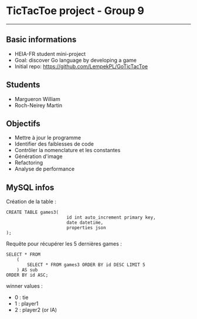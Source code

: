 # TicTacToe project - Group 9
---
## Basic informations
- HEIA-FR student mini-project
- Goal: discover Go language by developing a game
- Initial repo: https://github.com/LempekPL/GoTicTacToe

## Students
- Margueron William
- Roch-Neirey Martin

## Objectifs
- Mettre à jour le programme
- Identifier des faiblesses de code
- Contrôler la nomenclature et les constantes
- Génération d'image
- Refactoring
- Analyse de performance

## MySQL infos

Création de la table :
```mysql
CREATE TABLE games3(
                       id int auto_increment primary key,
                       date datetime,
                       properties json
);
```
Requête pour récupérer les 5 dernières games :
```mysql
SELECT * FROM
    (
        SELECT * FROM games3 ORDER BY id DESC LIMIT 5
    ) AS sub
ORDER BY id ASC;
```


winner values :
- 0 : tie
- 1 : player1
- 2 : player2 (or IA)